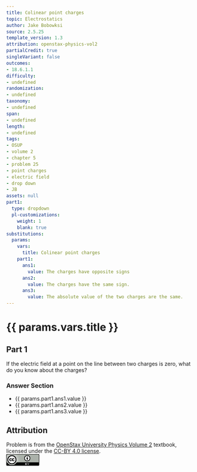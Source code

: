```yaml
---
title: Colinear point charges
topic: Electrostatics
author: Jake Bobowksi
source: 2.5.25
template_version: 1.3
attribution: openstax-physics-vol2
partialCredit: true
singleVariant: false
outcomes:
- 18.6.1.1
difficulty:
- undefined
randomization:
- undefined
taxonomy:
- undefined
span:
- undefined
length:
- undefined
tags:
- OSUP
- volume 2
- chapter 5
- problem 25
- point charges
- electric field
- drop down
- JB
assets: null
part1:
  type: dropdown
  pl-customizations:
    weight: 1
    blank: true
substitutions:
  params:
    vars:
      title: Colinear point charges
    part1:
      ans1:
        value: The charges have opposite signs
      ans2:
        value: The charges have the same sign.
      ans3:
        value: The absolute value of the two charges are the same.
---
```

# {{ params.vars.title }}

## Part 1

If the electric field at a point on the line between two charges is zero, what do you know about the charges?

### Answer Section

- {{ params.part1.ans1.value }}
- {{ params.part1.ans2.value }}
- {{ params.part1.ans3.value }}

## Attribution

Problem is from the [OpenStax University Physics Volume 2](https://openstax.org/details/books/university-physics-volume-2) textbook, licensed under the [CC-BY 4.0 license](https://creativecommons.org/licenses/by/4.0/).<br>![Image representing the Creative Commons 4.0 BY license.](https://raw.githubusercontent.com/firasm/bits/master/by.png)